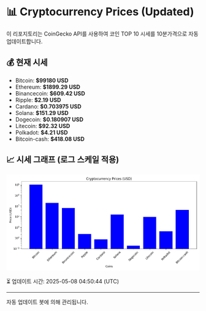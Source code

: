 
# 📊 Cryptocurrency Prices (Updated)

이 리포지토리는 CoinGecko API를 사용하여 코인 TOP 10 시세를 10분가격으로 자동 업데이트합니다.

## 💰 현재 시세
- Bitcoin: **$99180 USD**
- Ethereum: **$1899.29 USD**
- Binancecoin: **$609.42 USD**
- Ripple: **$2.19 USD**
- Cardano: **$0.703975 USD**
- Solana: **$151.29 USD**
- Dogecoin: **$0.180907 USD**
- Litecoin: **$92.32 USD**
- Polkadot: **$4.21 USD**
- Bitcoin-cash: **$418.08 USD**

## 📈 시세 그래프 (로그 스케일 적용)
![Crypto Prices](crypto_prices.png)

⏳ 업데이트 시간: 2025-05-08 04:50:44 (UTC)

---
자동 업데이트 봇에 의해 관리됩니다.

